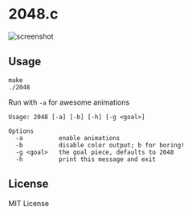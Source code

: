 2048.c
======

![screenshot](screenshot.png)

Usage
-----

    make
    ./2048

Run with `-a` for awesome animations

    Usage: 2048 [-a] [-b] [-h] [-g <goal>]

    Options
      -a          enable animations
      -b          disable color output; b for boring!
      -g <goal>   the goal piece, defaults to 2048
      -h          print this message and exit

License
-------

MIT License
